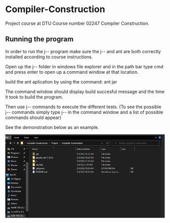 # Compiler-Construction
Project course at DTU Course number 02247 Compiler Construction.

## Running the program
In order to run the j-- program make sure the j-- and ant are both correctly installed according to course instructions.

Open up the j-- folder in windows file explorer and in the path bar type cmd and press enter to open up a command window at that location.

build the ant aplication by using the command: ant jar

The command window should display build succesful message and the time it took to build the program.

Then use j-- commands to execute the different tests. (To see the possible j-- commands simply type j-- in the command window  and a list of possible commands should appear)

See the demonstration below as an example.

![Getting Started Demo](/rm_files/getstarted_demo.gif)
